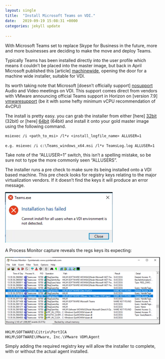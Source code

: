 ```yaml
---
layout: single
title:  "Install Microsoft Teams on VDI."
date:   2019-09-19 15:08:31 +0000
categories: jekyll update

---
```


With Microsoft Teams set to replace Skype for Business in the future, more and more businesses are deciding to make the move and deploy Teams.

Typically Teams has been installed directly into the user profile which means it couldn’t be placed into the master image, but back in April Microsoft published this [article] [machinewide], opening the door for a machine wide installer, suitable for VDI.

Its worth taking note that Microsoft [doesn’t officially support] [nosupport] Audio and Video meetings on VDI. This support comes direct from vendors with VMware announcing official Teams support in Horizon on [version 7.9] [vmwaresupport] (be it with some hefty minimum vCPU recommendation of 4vCPU)

The install is pretty easy. you can grab the installer from either [here] [32bit] (32bit) or [here] [64bit] (64bit) and install it onto your gold master image using the following command.

```
msiexec /i <path_to_msi> /l*v <install_logfile_name> ALLUSER=1

e.g. msiexec /i c:\Teams_windows_x64.msi /l*v TeamsLog.log ALLUSER=1
```

Take note of the “ALLUSER=1” switch, this isn’t a spelling mistake, so be sure not to type the more commonly seen “ALLUSERS”.

The installer runs a pre check to make sure its being installed onto a VDI based machine. This pre check looks for registry keys relating to the major virtualization vendors. If it doesn’t find the keys it will produce an error message.

![image-title-here](/assets/images/teamsvdi/1.png)

A Process Monitor capture reveals the regs keys its expecting:

![image-title-here](/assets/images/teamsvdi/2.png)

```
HKLM\SOFTWARE\Citrix\PortICA
HKLM\SOFTWARE\VMware, Inc.\VMware VDM\Agent
```


Simply adding the required registry key will allow the installer to complete, with or without the actual agent installed.

[machinewide]: https://docs.microsoft.com/en-us/microsoftteams/teams-for-vdi
[nosupport]:   https://docs.microsoft.com/en-us/microsoftteams/teams-for-vdi
[vmwaresupport]: https://docs.vmware.com/en/VMware-Horizon-7/7.9/rn/horizon-79-view-release-notes.html
[32bit]: https://teams.microsoft.com/downloads/desktopurl?env=production&plat=windows&download=true&managedInstaller=true
[64bit]: https://teams.microsoft.com/downloads/desktopurl?env=production&plat=windows&download=true&managedInstaller=true&arch=x64